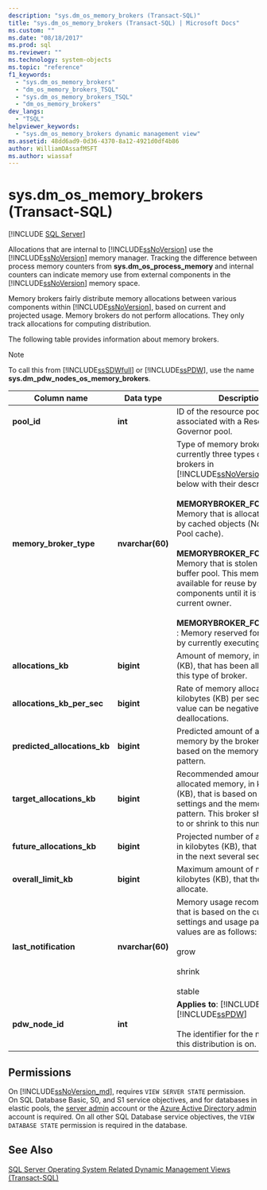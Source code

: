 ```yaml
---
description: "sys.dm_os_memory_brokers (Transact-SQL)"
title: "sys.dm_os_memory_brokers (Transact-SQL) | Microsoft Docs"
ms.custom: ""
ms.date: "08/18/2017"
ms.prod: sql
ms.reviewer: ""
ms.technology: system-objects
ms.topic: "reference"
f1_keywords: 
  - "sys.dm_os_memory_brokers"
  - "dm_os_memory_brokers_TSQL"
  - "sys.dm_os_memory_brokers_TSQL"
  - "dm_os_memory_brokers"
dev_langs: 
  - "TSQL"
helpviewer_keywords: 
  - "sys.dm_os_memory_brokers dynamic management view"
ms.assetid: 48dd6ad9-0d36-4370-8a12-4921d0df4b86
author: WilliamDAssafMSFT
ms.author: wiassaf
---
```

# sys.dm_os_memory_brokers (Transact-SQL)
[!INCLUDE [SQL Server](../../includes/applies-to-version/sqlserver.md)]

  Allocations that are internal to [!INCLUDE[ssNoVersion](../../includes/ssnoversion-md.md)] use the [!INCLUDE[ssNoVersion](../../includes/ssnoversion-md.md)] memory manager. Tracking the difference between process memory counters from **sys.dm_os_process_memory** and internal counters can indicate memory use from external components in the [!INCLUDE[ssNoVersion](../../includes/ssnoversion-md.md)] memory space.  
  
 Memory brokers fairly distribute memory allocations between various components within [!INCLUDE[ssNoVersion](../../includes/ssnoversion-md.md)], based on current and projected usage. Memory brokers do not perform allocations. They only track allocations for computing distribution.  
  
 The following table provides information about memory brokers.  
  
> [!NOTE]  
>  To call this from [!INCLUDE[ssSDWfull](../../includes/sssdwfull-md.md)] or [!INCLUDE[ssPDW](../../includes/sspdw-md.md)], use the name **sys.dm_pdw_nodes_os_memory_brokers**.  
  
|Column name|Data type|Description|  
|-----------------|---------------|-----------------|  
|**pool_id**|**int**|ID of the resource pool if it is associated with a Resource Governor pool.|  
|**memory_broker_type**|**nvarchar(60)**|Type of memory broker. There are currently three types of memory brokers in [!INCLUDE[ssNoVersion](../../includes/ssnoversion-md.md)], listed below with their descriptions.<br /><br /> **MEMORYBROKER_FOR_CACHE** : Memory that is allocated for use by cached objects (Not Buffer Pool cache).<br /><br /> **MEMORYBROKER_FOR_STEAL** : Memory that is stolen from the buffer pool. This memory is not available for reuse by other components until it is freed by the current owner.<br /><br /> **MEMORYBROKER_FOR_RESERVE** : Memory reserved for future use by currently executing requests.|  
|**allocations_kb**|**bigint**|Amount of memory, in kilobytes (KB), that has been allocated to this type of broker.|  
|**allocations_kb_per_sec**|**bigint**|Rate of memory allocations in kilobytes (KB) per second. This value can be negative for memory deallocations.|  
|**predicted_allocations_kb**|**bigint**|Predicted amount of allocated memory by the broker. This is based on the memory usage pattern.|  
|**target_allocations_kb**|**bigint**|Recommended amount of allocated memory, in kilobytes (KB), that is based on current settings and the memory usage pattern. This broker should grow to or shrink to this number.|  
|**future_allocations_kb**|**bigint**|Projected number of allocations, in kilobytes (KB), that will be done in the next several seconds.|  
|**overall_limit_kb**|**bigint**|Maximum amount of memory, in kilobytes (KB), that the broker can allocate.|  
|**last_notification**|**nvarchar(60)**|Memory usage recommendation that is based on the current settings and usage pattern. Valid values are as follows:<br /><br /> grow<br /><br /> shrink<br /><br /> stable|  
|**pdw_node_id**|**int**|**Applies to**: [!INCLUDE[ssSDWfull](../../includes/sssdwfull-md.md)], [!INCLUDE[ssPDW](../../includes/sspdw-md.md)]<br /><br /> The identifier for the node that this distribution is on.|  
  
## Permissions  

On [!INCLUDE[ssNoVersion_md](../../includes/ssnoversion-md.md)], requires `VIEW SERVER STATE` permission.   
On SQL Database Basic, S0, and S1 service objectives, and for databases in elastic pools, the [server admin](https://docs.microsoft.com/azure/azure-sql/database/logins-create-manage#existing-logins-and-user-accounts-after-creating-a-new-database) account or the [Azure Active Directory admin](https://docs.microsoft.com/azure/azure-sql/database/authentication-aad-overview#administrator-structure) account is required. On all other SQL Database service objectives, the `VIEW DATABASE STATE` permission is required in the database.   
  
## See Also  

  [SQL Server Operating System Related Dynamic Management Views &#40;Transact-SQL&#41;](../../relational-databases/system-dynamic-management-views/sql-server-operating-system-related-dynamic-management-views-transact-sql.md)  
  
  


